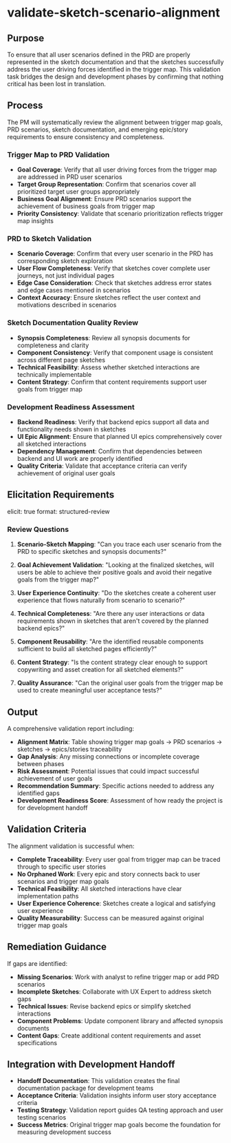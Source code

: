 # validate-sketch-scenario-alignment

## Purpose

To ensure that all user scenarios defined in the PRD are properly represented in the sketch documentation and that the sketches successfully address the user driving forces identified in the trigger map. This validation task bridges the design and development phases by confirming that nothing critical has been lost in translation.

## Process

The PM will systematically review the alignment between trigger map goals, PRD scenarios, sketch documentation, and emerging epic/story requirements to ensure consistency and completeness.

### Trigger Map to PRD Validation

* **Goal Coverage**: Verify that all user driving forces from the trigger map are addressed in PRD user scenarios
* **Target Group Representation**: Confirm that scenarios cover all prioritized target user groups appropriately
* **Business Goal Alignment**: Ensure PRD scenarios support the achievement of business goals from trigger map
* **Priority Consistency**: Validate that scenario prioritization reflects trigger map insights

### PRD to Sketch Validation

* **Scenario Coverage**: Confirm that every user scenario in the PRD has corresponding sketch exploration
* **User Flow Completeness**: Verify that sketches cover complete user journeys, not just individual pages
* **Edge Case Consideration**: Check that sketches address error states and edge cases mentioned in scenarios
* **Context Accuracy**: Ensure sketches reflect the user context and motivations described in scenarios

### Sketch Documentation Quality Review

* **Synopsis Completeness**: Review all synopsis documents for completeness and clarity
* **Component Consistency**: Verify that component usage is consistent across different page sketches
* **Technical Feasibility**: Assess whether sketched interactions are technically implementable
* **Content Strategy**: Confirm that content requirements support user goals from trigger map

### Development Readiness Assessment

* **Backend Readiness**: Verify that backend epics support all data and functionality needs shown in sketches
* **UI Epic Alignment**: Ensure that planned UI epics comprehensively cover all sketched interactions
* **Dependency Management**: Confirm that dependencies between backend and UI work are properly identified
* **Quality Criteria**: Validate that acceptance criteria can verify achievement of original user goals

## Elicitation Requirements

elicit: true
format: structured-review

### Review Questions

1. **Scenario-Sketch Mapping**: "Can you trace each user scenario from the PRD to specific sketches and synopsis documents?"

2. **Goal Achievement Validation**: "Looking at the finalized sketches, will users be able to achieve their positive goals and avoid their negative goals from the trigger map?"

3. **User Experience Continuity**: "Do the sketches create a coherent user experience that flows naturally from scenario to scenario?"

4. **Technical Completeness**: "Are there any user interactions or data requirements shown in sketches that aren't covered by the planned backend epics?"

5. **Component Reusability**: "Are the identified reusable components sufficient to build all sketched pages efficiently?"

6. **Content Strategy**: "Is the content strategy clear enough to support copywriting and asset creation for all sketched elements?"

7. **Quality Assurance**: "Can the original user goals from the trigger map be used to create meaningful user acceptance tests?"

## Output

A comprehensive validation report including:

* **Alignment Matrix**: Table showing trigger map goals → PRD scenarios → sketches → epics/stories traceability
* **Gap Analysis**: Any missing connections or incomplete coverage between phases
* **Risk Assessment**: Potential issues that could impact successful achievement of user goals
* **Recommendation Summary**: Specific actions needed to address any identified gaps
* **Development Readiness Score**: Assessment of how ready the project is for development handoff

## Validation Criteria

The alignment validation is successful when:

* **Complete Traceability**: Every user goal from trigger map can be traced through to specific user stories
* **No Orphaned Work**: Every epic and story connects back to user scenarios and trigger map goals
* **Technical Feasibility**: All sketched interactions have clear implementation paths
* **User Experience Coherence**: Sketches create a logical and satisfying user experience
* **Quality Measurability**: Success can be measured against original trigger map goals

## Remediation Guidance

If gaps are identified:

* **Missing Scenarios**: Work with analyst to refine trigger map or add PRD scenarios
* **Incomplete Sketches**: Collaborate with UX Expert to address sketch gaps
* **Technical Issues**: Revise backend epics or simplify sketched interactions
* **Component Problems**: Update component library and affected synopsis documents
* **Content Gaps**: Create additional content requirements and asset specifications

## Integration with Development Handoff

* **Handoff Documentation**: This validation creates the final documentation package for development teams
* **Acceptance Criteria**: Validation insights inform user story acceptance criteria
* **Testing Strategy**: Validation report guides QA testing approach and user testing scenarios
* **Success Metrics**: Original trigger map goals become the foundation for measuring development success

